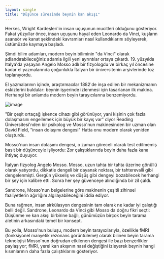 ```yaml
---
layout: single
title: "Düşünce süresinde beynin kan akışı"
---
```

Herkes, Wright Kardeşleri'in insan uçuşunun mucitleri olduğunu gösteriyor. Fakat yüzyıllar önce, insan uçuşunu hayal eden Leonardo da Vinci, kuşların asansör ve kanat şeklindeki kavramları nasıl kullandıklarını söyleyerek, üstümüzde kaymaya başladı.

Şimdi bilim adamları, modern beyin biliminin "da Vinci" olarak adlandırabileceğiniz adamla ilgili yeni ayrıntılar ortaya çıkardı. 19. yüzyılda İtalya'da yaşayan Angelo Mosso adlı bir fizyologdu ve birkaç yıl öncesine kadar el yazmalarında çoğunlukla İtalyan bir üniversitenin arşivlerinde toz toplanıyordu.

El yazmalarının içinde, araştırmacılar 1882'de inşa edilen bir mekanizmanın eskizlerini buldular: beynin işyerinde izlenmesi için tasarlanan ilk makina. Herhangi bir anlamda modern beyin tarayıcılarına benzemiyordu.

![image](https://media.npr.org/assets/img/2014/08/16/MossoBalance_custom-4174623e2028b82c18e8d2b0962273a89ef9f7e2-s800-c85.jpg)

"Bir çeşit ortaçağ işkence cihazı gibi görünüyor, yani kişinin çok fazla dolaşmasını engellemek için büyük bir kayış var" diyor Reading Üniversitesi'nden bir psikolog ve Mosso'nun makinesinden bir uzman olan David Field, "insan dolaşımı dengesi" Hatta onu modern olarak yeniden oluşturdu.

Mosso'nun insan dolaşımı dengesi, o zaman göreceli olarak test edilmemiş basit bir düşünceyle işliyordu: Zor çalıştıklarında beyin daha fazla kana ihtiyaç duyuyor.

İtalyan fizyolog Angelo Mosso.
Mosso, uzun tahta bir tahta üzerine gönüllü olarak yatıyordu, dikkatle dengeli bir dayanak noktası, bir tahterevalli gibi dengelenmişti. Gergün yükseliş ve düşüş gibi dengeyi bozabilecek herhangi bir şey için kalibre etti. Sonra her şey güvenceye alındığında bir zil çaldı.

Sandrone, Mosso'nun belgelerine göre makinenin çeşitli zihinsel faaliyetlerin ağırlığını algılayabileceğini iddia ediyor.

Buna rağmen, insan sirkülasyon dengesinin tam olarak ne kadar iyi çalıştığı belli değil. Sandrone, Leonardo da Vinci gibi Mosso da doğru fikri seçti: Düşünme ve kan akışı birbirine bağlı, günümüzün birçok beyin tarama aletinin arkasındaki temel bir konsept.

Bu yolla, Mosso'nun buluşu, modern beyin tarayıcılarıyla, özellikle fMRI (fonksiyonel manyetik rezonans görüntüleme) olarak bilinen beyin tarama teknolojisi Mosso'nun doğrudan etkilenen dengesi ile bazı benzerlikler paylaşıyor; fMRI, yerel kan akışının nasıl değiştiğini izleyerek beynin hangi kısımlarının daha fazla çalıştıklarını gösteriyor.
